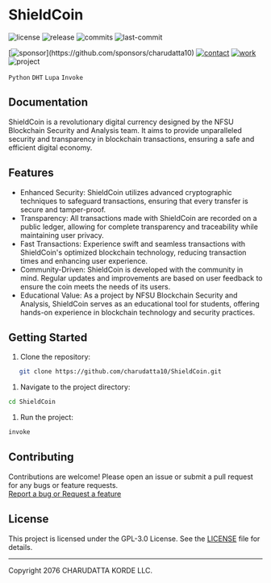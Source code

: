 # ShieldCoin

<!-- Badges: Project Status GitHub -->
![license](https://flat.badgen.net/static/license/GPL-3.0/blue)
![release](https://flat.badgen.net/github/release/charudatta10/ShieldCoin)
![commits](https://flat.badgen.net/github/commits/charudatta10/ShieldCoin)
![last-commit](https://flat.badgen.net/github/last-commit/charudatta10/ShieldCoin)

[![sponsor](https://flat.badgen.net//static/sponsor/%E2%9D%A4?)](https://github.com/sponsors/charudatta10)
[![contact](https://flat.badgen.net//static/contact/%E2%98%8E)](https://charudatta10.github.io/LinkNet/)
[![work](https://flat.badgen.net//static/portfolio/%F0%9F%96%BF)](https://charudatta10.github.io/myblog/)
![project](https://flat.badgen.net///static/project/ShieldCoin)

<!-- Badges: Tools used -->
`Python` `DHT` `Lupa` `Invoke` 

## Documentation

ShieldCoin is a revolutionary digital currency designed by the NFSU Blockchain Security and Analysis team. It aims to provide unparalleled security and transparency in blockchain transactions, ensuring a safe and efficient digital economy.  

## Features

- Enhanced Security: ShieldCoin utilizes advanced cryptographic techniques to safeguard transactions, ensuring that every transfer is secure and tamper-proof. 
- Transparency: All transactions made with ShieldCoin are recorded on a public ledger, allowing for complete transparency and traceability while maintaining user privacy. 
- Fast Transactions: Experience swift and seamless transactions with ShieldCoin's optimized blockchain technology, reducing transaction times and enhancing user experience. 
- Community-Driven: ShieldCoin is developed with the community in mind. Regular updates and improvements are based on user feedback to ensure the coin meets the needs of its users. 
- Educational Value: As a project by NFSU Blockchain Security and Analysis, ShieldCoin serves as an educational tool for students, offering hands-on experience in blockchain technology and security practices. 


## Getting Started

1. Clone the repository:

```bash
   git clone https://github.com/charudatta10/ShieldCoin.git
```

1. Navigate to the project directory:

```bash
cd ShieldCoin
```

1. Run the project:

```bash
invoke
```

## Contributing

Contributions are welcome! Please open an issue or submit a pull request for any bugs or feature requests.  
[Report a bug or Request a feature](https://github.com/charudatta10/ShieldCoin/issues)

## License

This project is licensed under the GPL-3.0 License. See the [LICENSE](https://github.com/charudatta10/ShieldCoin/blob/main/LICENSE) file for details.

---

Copyright 2076 CHARUDATTA KORDE LLC.

<!-- Acknowledgment, References, Misc -->
